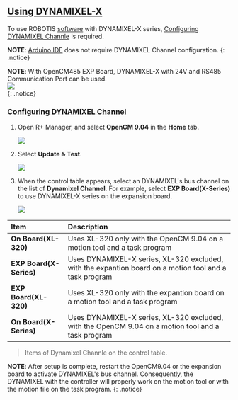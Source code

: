 ## [Using DYNAMIXEL-X](#using-dynamixel-x)

To use ROBOTIS [software](/docs/kr/software/#roboplus-r) with DYNAMIXEL-X series, [Configuring DYNAMIXEL Channle](#configuring-dynamixel-channel) is required.

**NOTE**: [Arduino IDE](#arduino-ide) does not require DYNAMIXEL Channel configuration.
{: .notice}

**NOTE**: With OpenCM485 EXP Board, DYNAMIXEL-X with 24V and RS485 Communication Port can be used.  
![](/assets/images/sw/rplus2/manager/rplusmanager2_30_kr.jpg)  
{: .notice}

### [Configuring DYNAMIXEL Channel](#configuring-dynamixel-channel)

1. Open R+ Manager, and select **OpenCM 9.04** in the **Home** tab.

    ![](/assets/images/sw/rplus2/manager/rplus_manager2_dxl_channel_setting_01.png)

2. Select **Update & Test**.  

    ![](/assets/images/sw/rplus2/manager/rplus_manager2_dxl_channel_setting_02.png)

3. When the control table appears, select an DYNAMIXEL's bus channel on the list of **Dynamixel Channel**. For example, select **EXP Board(X-Series)** to use DYNAMIXEL-X series on the expansion board.
  
    ![](/assets/images/sw/rplus2/manager/rplus_manager2_dxl_channel_setting_03.png)
            
| Item                    | Description                                                                                            |
|:------------------------|:-------------------------------------------------------------------------------------------------------|
| **On Board(XL-320)**    | Uses XL-320 only with the OpenCM 9.04 on a motion tool and a task program                              |
| **EXP Board(X-Series)** | Uses DYNAMIXEL-X series, XL-320 excluded, with the expantion board on a motion tool and a task program |
| **EXP Board(XL-320)**   | Uses XL-320 only with the expantion board on a motion tool and a task program                          |
| **On Board(X-Series)**  | Uses DYNAMIXEL-X series, XL-320 excluded, with the OpenCM 9.04 on a motion tool and a task program     |

> Items of Dynamixel Channle on the control table.

**NOTE**: After setup is complete, restart the OpenCM9.04 or the expansion board to activate DYNAMIXEL's bus channel. Consequently, the DYNAMIXEL with the controller will properly work on the motion tool or with the motion file on the task program.
{: .notice}
